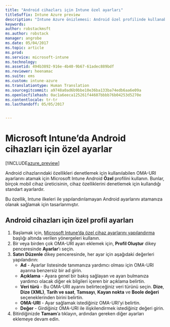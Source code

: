 ```yaml
---
title: "Android cihazları için Intune özel ayarları"
titleSuffix: Intune Azure preview
description: "Intune Azure önizlemesi: Android özel profilinde kullanabileceğiniz ayarları öğrenin."
keywords: 
author: robstackmsft
ms.author: robstack
manager: angrobe
ms.date: 05/04/2017
ms.topic: article
ms.prod: 
ms.service: microsoft-intune
ms.technology: 
ms.assetid: 494b3892-916e-4b40-9b67-61adec889bdf
ms.reviewer: heenamac
ms.suite: ems
ms.custom: intune-azure
ms.translationtype: Human Translation
ms.sourcegitcommit: a9748a0ad6b9bbe10e36ba133ba74edb6aa6e09a
ms.openlocfilehash: 0ac1a6eeca125261f44607bbbb76b04253d5270e
ms.contentlocale: tr-tr
ms.lasthandoff: 05/05/2017


---
```


# <a name="custom-settings-for-android-devices-in-microsoft-intune"></a>Microsoft Intune’da Android cihazları için özel ayarlar

[!INCLUDE[azure_preview](../includes/azure_preview.md)]

Android cihazlarındaki özellikleri denetlemek için kullanılabilen OMA-URI ayarlarını atamak için Microsoft Intune Android **Özel** profilini kullanın. Bunlar, birçok mobil cihaz üreticisinin, cihaz özelliklerini denetlemek için kullandığı standart ayarlardır.

Bu özellik, Intune ilkeleri ile yapılandırılamayan Android ayarlarını atamanıza olanak sağlamak için tasarlanmıştır.

## <a name="custom-profile-settings-for-android-devices"></a>Android cihazları için özel profil ayarları

1. Başlamak için, [Microsoft Intune’da özel cihaz ayarlarını yapılandırma](how-to-configure-custom-settings.md) başlığı altında verilen yönergeleri kullanın.
2. Bir veya birden çok OMA-URI ayarı eklemek için, **Profil Oluştur** dikey penceresinde **Ayarlar**’ı seçin.
3. **Satırı Düzenle** dikey penceresinde, her ayar için aşağıdaki değerleri yapılandırın:
    - **Ad** - Ayarlar listesinde tanımanıza yardımcı olması için OMA-URI ayarına benzersiz bir ad girin.
    - **Açıklama** - Ayara genel bir bakış sağlayan ve ayarı bulmanıza yardımcı olacak diğer ek bilgileri içeren bir açıklama belirtin.
    - **Veri türü** - Bu OMA-URI ayarını belirteceğiniz veri türünü seçin. **Dize**, **Dize (XML)**, **Tarih ve saat**, **Tamsayı**, **Kayan nokta** ve **Boole değeri** seçeneklerinden birini belirtin.
    - **OMA-URI** - Ayar sağlamak istediğiniz OMA-URI’yi belirtin.
    - **Değer** - Girdiğiniz OMA-URI ile ilişkilendirmek istediğiniz değeri girin.
4. Bitirdiğinizde **Tamam**’a tıklayın, ardından gereken diğer ayarları eklemeye devam edin.

